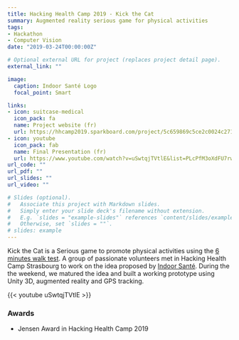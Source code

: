 ```yaml
---
title: Hacking Health Camp 2019 - Kick the Cat
summary: Augmented reality serious game for physical activities
tags:
- Hackathon
- Computer Vision
date: "2019-03-24T00:00:00Z"

# Optional external URL for project (replaces project detail page).
external_link: ""

image: 
  caption: Indoor Santé Logo
  focal_point: Smart

links:
- icon: suitcase-medical
  icon_pack: fa
  name: Project website (fr)
  url: https://hhcamp2019.sparkboard.com/project/5c659869c5ce2c0024c27103
- icon: youtube
  icon_pack: fab
  name: Final Presentation (fr)
  url: https://www.youtube.com/watch?v=uSwtqjTVtlE&list=PLcPfM3oXdFU7rw80uzDRx1RYapUyUZU5X&index=3
url_code: ""
url_pdf: ""
url_slides: ""
url_video: ""

# Slides (optional).
#   Associate this project with Markdown slides.
#   Simply enter your slide deck's filename without extension.
#   E.g. `slides = "example-slides"` references `content/slides/example-slides.md`.
#   Otherwise, set `slides = ""`.
# slides: example
---
```


Kick the Cat is a Serious game to promote physical activities using the [6 minutes walk test](https://www.ncbi.nlm.nih.gov/books/NBK576420/).
A group of passionate volunteers met in Hacking Health Camp Strasbourg to work on the idea proposed by [Indoor Santé](http://indoor-sante.fr/).
During the the weekend, we matured the idea and built a working prototype using Unity 3D, augmented reality and GPS tracking.

{{< youtube uSwtqjTVtlE >}}

### Awards
- Jensen Award in Hacking Health Camp 2019
